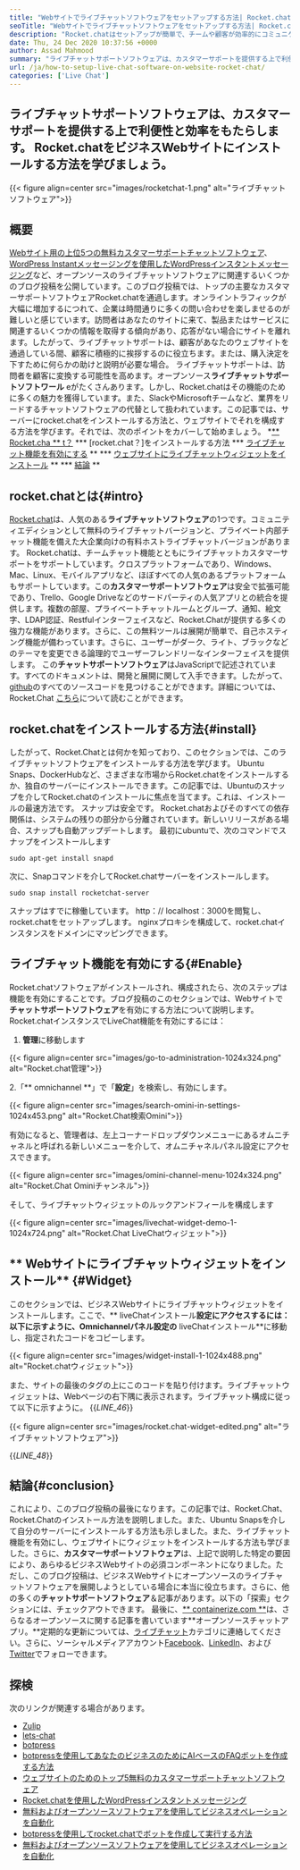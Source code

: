 ```yaml
---
title: "Webサイトでライブチャットソフトウェアをセットアップする方法| Rocket.chat" 
seoTitle: "Webサイトでライブチャットソフトウェアをセットアップする方法| Rocket.chat" 
description: "Rocket.chatはセットアップが簡単で、チームや顧客が効率的にコミュニケーションをとるのに役立ちます。このライブチャットソフトウェアは、オープンソース、クロスプラットフォーム、自己ホストです。" 
date: Thu, 24 Dec 2020 10:37:56 +0000
author: Assad Mahmood
summary: "ライブチャットサポートソフトウェアは、カスタマーサポートを提供する上で利便性と効率をもたらします。 Rocket.chatをビジネスウェブサイトにインストールする方法を学びましょう。" 
url: /ja/how-to-setup-live-chat-software-on-website-rocket-chat/
categories: ['Live Chat']
---
```


## ライブチャットサポートソフトウェアは、カスタマーサポートを提供する上で利便性と効率をもたらします。 Rocket.chatをビジネスWebサイトにインストールする方法を学びましょう。

{{< figure align=center src="images/rocketchat-1.png" alt="ライブチャットソフトウェア">}}


## 概要
[Webサイト用の上位5つの無料カスタマーサポートチャットソフトウェア][1]、[WordPress Instantメッセージングを使用したWordPressインスタントメッセージング][2]など、オープンソースのライブチャットソフトウェアに関連するいくつかのブログ投稿を公開しています。このブログ投稿では、トップの主要なカスタマーサポートソフトウェアRocket.chatを通過します。オンライントラフィックが大幅に増加するにつれて、企業は時間通りに多くの問い合わせを楽しませるのが難しいと感じています。訪問者はあなたのサイトに来て、製品またはサービスに関連するいくつかの情報を取得する傾向があり、応答がない場合にサイトを離れます。したがって、ライブチャットサポートは、顧客があなたのウェブサイトを通過している間、顧客に積極的に挨拶するのに役立ちます。または、購入決定を下すために何らかの助けと説明が必要な場合。
ライブチャットサポートは、訪問者を顧客に変換する可能性を高めます。オープンソース**ライブチャットサポートソフトワール** eがたくさんあります。しかし、Rocket.chatはその機能のために多くの魅力を獲得しています。また、SlackやMicrosoftチームなど、業界をリードするチャットソフトウェアの代替として扱われています。この記事では、サーバーにrocket.chatをインストールする方法と、ウェブサイトでそれを構成する方法を学びます。それでは、次のポイントをカバーして始めましょう。
  *[** Rocket.cha ** t？][3]
  *** [rocket.chat？]をインストールする方法
  *** [ライブチャット機能を有効にする][5] **
  *** [ウェブサイトにライブチャットウィジェットをインストール][6] **
  *** [結論][7] **

## rocket.chatとは{#intro}
[Rocket.chat][8]は、人気のある**ライブチャットソフトウェア**の1つです。コミュニティエディションとして無料のライブチャットバージョンと、プライベート内部チャット機能を備えた大企業向けの有料ホストライブチャットバージョンがあります。 Rocket.chatは、チームチャット機能とともにライブチャットカスタマーサポートをサポートしています。クロスプラットフォームであり、Windows、Mac、Linux、モバイルアプリなど、ほぼすべての人気のあるプラットフォームもサポートしています。この**カスタマーサポートソフトウェア**は安全で拡張可能であり、Trello、Google Driveなどのサードパーティの人気アプリとの統合を提供します。複数の部屋、プライベートチャットルームとグループ、通知、絵文字、LDAP認証、Restfulインターフェイスなど、Rocket.Chatが提供する多くの強力な機能があります。さらに、この無料ツールは展開が簡単で、自己ホスティング機能が備わっています。さらに、ユーザーがダーク、ライト、ブラックなどのテーマを変更できる論理的でユーザーフレンドリーなインターフェイスを提供します。
この**チャットサポートソフトウェア**はJavaScriptで記述されています。すべてのドキュメントは、開発と展開に関して入手できます。したがって、[github][9]のすべてのソースコードを見つけることができます。詳細については、Rocket.Chat [こちら][10]について読むことができます。

## rocket.chatをインストールする方法{#install}
したがって、Rocket.Chatとは何かを知っており、このセクションでは、このライブチャットソフトウェアをインストールする方法を学びます。 Ubuntu Snaps、DockerHubなど、さまざまな市場からRocket.chatをインストールするか、独自のサーバーにインストールできます。この記事では、Ubuntuのスナップを介してRocket.chatのインストールに焦点を当てます。これは、インストールの最速方法です。
スナップは安全です。 Rocket.chatおよびそのすべての依存関係は、システムの残りの部分から分離されています。新しいリリースがある場合、スナップも自動アップデートします。
最初にubuntuで、次のコマンドでスナップをインストールします
```
sudo apt-get install snapd
```
次に、Snapコマンドを介してRocket.chatサーバーをインストールします。
```
sudo snap install rocketchat-server
```
スナップはすでに稼働しています。 http：// localhost：3000を閲覧し、rocket.chatをセットアップします。 nginxプロキシを構成して、rocket.chatインスタンスをドメインにマッピングできます。

## ライブチャット機能を有効にする{#Enable}
Rocket.chatソフトウェアがインストールされ、構成されたら、次のステップは機能を有効にすることです。ブログ投稿のこのセクションでは、Webサイトで**チャットサポートソフトウェア**を有効にする方法について説明します。 Rocket.chatインスタンスでLiveChat機能を有効にするには：
1. **管理**に移動します

{{< figure align=center src="images/go-to-administration-1024x324.png" alt="Rocket.chat管理">}}

2.「** omnichannel **」で「**設定**」を検索し、有効にします。

{{< figure align=center src="images/search-omini-in-settings-1024x453.png" alt="Rocket.Chat検索Omini">}}

有効になると、管理者は、左上コーナードロップダウンメニューにあるオムニチャネルと呼ばれる新しいメニューを介して、オムニチャネルパネル設定にアクセスできます。

{{< figure align=center src="images/omini-channel-menu-1024x324.png" alt="Rocket.Chat Ominiチャンネル">}}

そして、ライブチャットウィジェットのルックアンドフィールを構成します

{{< figure align=center src="images/livechat-widget-demo-1-1024x724.png" alt="Rocket.Chat LiveChatウィジェット">}}


## ** Webサイトにライブチャットウィジェットをインストール** {#Widget}
このセクションでは、ビジネスWebサイトにライブチャットウィジェットをインストールします。ここで、** liveChatインストール**設定にアクセスするには：
以下に示すように、Omnichannelパネル設定の** liveChatインストール**に移動し、指定されたコードをコピーします。

{{< figure align=center src="images/widget-install-1-1024x488.png" alt="Rocket.chatウィジェット">}}

また、サイトの最後のタグの上にこのコードを貼り付けます。ライブチャットウィジェットは、Webページの右下隅に表示されます。ライブチャット構成に従って以下に示すように。
{{_LINE_46_}}

{{< figure align=center src="images/rocket.chat-widget-edited.png" alt="ライブチャットソフトウェア">}}

{{_LINE_48_}}

## 結論{#conclusion}
これにより、このブログ投稿の最後になります。この記事では、Rocket.Chat、Rocket.Chatのインストール方法を説明しました。また、Ubuntu Snapsを介して自分のサーバーにインストールする方法も示しました。また、ライブチャット機能を有効にし、ウェブサイトにウィジェットをインストールする方法も学びました。さらに、**カスタマーサポートソフトウェア**は、上記で説明した特定の要因により、あらゆるビジネスWebサイトの必須コンポーネントになりました。ただし、このブログ投稿は、ビジネスWebサイトにオープンソースのライブチャットソフトウェアを展開しようとしている場合に本当に役立ちます。さらに、他の多くの**チャットサポートソフトウェア**＆記事があります。以下の「探索」セクションには、チェックアウトできます。
最後に、[** containerize.com **][11]は、さらなるオープンソースに関する記事を書いています**オープンソースチャットアプリ。**定期的な更新については、[ライブチャット][12]カテゴリに連絡してください。さらに、ソーシャルメディアアカウント[Facebook][13]、[LinkedIn][14]、および[Twitter][15]でフォローできます。

## 探検
次のリンクが関連する場合があります。
  * [Zulip][16]
  * [lets-chat][17]
  * [botpress][18]
  * [botpressを使用してあなたのビジネスのためにAIベースのFAQボットを作成する方法][19]
  * [ウェブサイトのためのトップ5無料のカスタマーサポートチャットソフトウェア][1]
  * [Rocket.chatを使用したWordPressインスタントメッセージング][2]
  * [無料およびオープンソースソフトウェアを使用してビジネスオペレーションを自動化][20]
  * [botpressを使用してrocket.chatでボットを作成して実行する方法][21]
  * [無料およびオープンソースソフトウェアを使用してビジネスオペレーションを自動化][20]

  
[1]: https://blog.containerize.com/live-chat/top-5-free-customer-support-chat-software-for-website/
[2]: https://blog.containerize.com/blogging/instantly-communicate-with-customers-using-wordpress-and-rocket-chat/
[3]: #intro
[4]: #install
[5]: #enable
[6]: #widget
[7]: #conclusion
[8]: https://products.containerize.com/live-chat/rocketchat/
[9]: https://github.com/RocketChat/Rocket.Chat
[10]: https://products.containerize.com/live-chat/rocketchat
[11]: https://www.containerize.com/
[12]: https://products.containerize.com/live-chat/
[13]: https://web.facebook.com/containerize
[14]: https://www.linkedin.com/company/containerize/
[15]: https://twitter.com/containerize_co
[16]: https://products.containerize.com/live-chat/zulip/
[17]: https://products.containerize.com/live-chat/lets-chat/
[18]: https://products.containerize.com/live-chat/botpress/
[19]: https://blog.containerize.com/live-chat/how-to-create-an-ai-based-faq-bot-for-your-business-using-botpress/
[20]: https://blog.containerize.com/blogging/automate-business-operations-using-open-source-software/
[21]: https://blog.containerize.com/live-chat/how-to-create-and-run-a-bot-in-rocket-chat-using-botpress/
